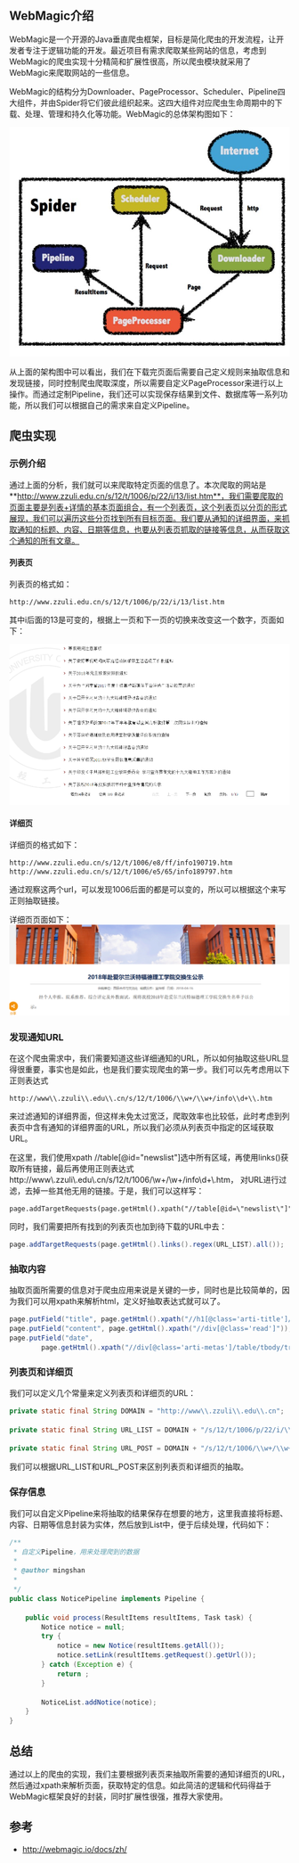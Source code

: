 ## WebMagic介绍

WebMagic是一个开源的Java垂直爬虫框架，目标是简化爬虫的开发流程，让开发者专注于逻辑功能的开发。最近项目有需求爬取某些网站的信息，考虑到WebMagic的爬虫实现十分精简和扩展性很高，所以爬虫模块就采用了WebMagic来爬取网站的一些信息。

WebMagic的结构分为Downloader、PageProcessor、Scheduler、Pipeline四大组件，并由Spider将它们彼此组织起来。这四大组件对应爬虫生命周期中的下载、处理、管理和持久化等功能。WebMagic的总体架构图如下：

![image](https://github.com/ZZULI-TECH/interview/blob/master/images/webmagic.jpg?raw=true)

从上面的架构图中可以看出，我们在下载完页面后需要自己定义规则来抽取信息和发现链接，同时控制爬虫爬取深度，所以需要自定义PageProcessor来进行以上操作。而通过定制Pipeline，我们还可以实现保存结果到文件、数据库等一系列功能，所以我们可以根据自己的需求来自定义Pipeline。


## 爬虫实现

### 示例介绍

通过上面的分析，我们就可以来爬取特定页面的信息了。本次爬取的网站是**http://www.zzuli.edu.cn/s/12/t/1006/p/22/i/13/list.htm**，我们需要爬取的页面主要是列表+详情的基本页面组合，有一个列表页，这个列表页以分页的形式展现，我们可以遍历这些分页找到所有目标页面。我们要从通知的详细界面，来抓取通知的标题、内容、日期等信息，也要从列表页抓取的链接等信息，从而获取这个通知的所有文章。

#### 列表页
 列表页的格式如：
```
http://www.zzuli.edu.cn/s/12/t/1006/p/22/i/13/list.htm
```
其中i后面的13是可变的，根据上一页和下一页的切换来改变这一个数字，页面如下：

![image](https://github.com/ZZULI-TECH/interview/blob/master/images/spide-list-page.png?raw=true)

#### 详细页

详细页的格式如下：

```
http://www.zzuli.edu.cn/s/12/t/1006/e8/ff/info190719.htm
http://www.zzuli.edu.cn/s/12/t/1006/e5/65/info189797.htm
```

通过观察这两个url，可以发现1006后面的都是可以变的，所以可以根据这个来写正则抽取链接。

详细页页面如下：
![image](https://github.com/ZZULI-TECH/interview/blob/master/images/spide-detail-page.png?raw=true)

### 发现通知URL

在这个爬虫需求中，我们需要知道这些详细通知的URL，所以如何抽取这些URL显得很重要，事实也是如此，也是我们要实现爬虫的第一步。我们可以先考虑用以下正则表达式
```
http://www\\.zzuli\\.edu\\.cn/s/12/t/1006/\\w+/\\w+/info\\d+\\.htm
```
来过滤通知的详细界面，但这样未免太过宽泛，爬取效率也比较低，此时考虑到列表页中含有通知的详细界面的URL，所以我们必须从列表页中指定的区域获取URL。

在这里，我们使用xpath //table[@id=\"newslist\"]选中所有区域，再使用links()获取所有链接，最后再使用正则表达式http://www\\.zzuli\\.edu\\.cn/s/12/t/1006/\\w+/\\w+/info\\d+\\.htm， 对URL进行过滤，去掉一些其他无用的链接。于是，我们可以这样写：

```
page.addTargetRequests(page.getHtml().xpath("//table[@id=\"newslist\"]").links().regex(URL_POST).all());
```

同时，我们需要把所有找到的列表页也加到待下载的URL中去：

```java
page.addTargetRequests(page.getHtml().links().regex(URL_LIST).all());
```

### 抽取内容

抽取页面所需要的信息对于爬虫应用来说是关键的一步，同时也是比较简单的，因为我们可以用xpath来解析html，定义好抽取表达式就可以了。


```java
page.putField("title", page.getHtml().xpath("//h1[@class='arti-title']/text()"));
page.putField("content", page.getHtml().xpath("//div[@class='read']"));
page.putField("date",
        page.getHtml().xpath("//div[@class='arti-metas']/table/tbody/tr/td[3]/span/text()").replace("日期：", ""));
```

### 列表页和详细页

我们可以定义几个常量来定义列表页和详细页的URL：

```java
private static final String DOMAIN = "http://www\\.zzuli\\.edu\\.cn";

private static final String URL_LIST = DOMAIN + "/s/12/t/1006/p/22/i/\\d+/list\\.htm";

private static final String URL_POST = DOMAIN + "/s/12/t/1006/\\w+/\\w+/info\\d+\\.htm";

```

我们可以根据URL_LIST和URL_POST来区别列表页和详细页的抽取。


### 保存信息
我们可以自定义Pipeline来将抽取的结果保存在想要的地方，这里我直接将标题、内容、日期等信息封装为实体，然后放到List中，便于后续处理，代码如下：

```java
/**
 * 自定义Pipeline，用来处理爬到的数据
 * 
 * @author mingshan
 *
 */
public class NoticePipeline implements Pipeline {

    public void process(ResultItems resultItems, Task task) {
        Notice notice = null;
        try {
            notice = new Notice(resultItems.getAll());
            notice.setLink(resultItems.getRequest().getUrl());
        } catch (Exception e) {
            return ;
        }

        NoticeList.addNotice(notice);
    }
}
```

## 总结

通过以上的爬虫的实现，我们主要根据列表页来抽取所需要的通知详细页的URL，然后通过xpath来解析页面，获取特定的信息。如此简洁的逻辑和代码得益于WebMagic框架良好的封装，同时扩展性很强，推荐大家使用。


## 参考

- http://webmagic.io/docs/zh/